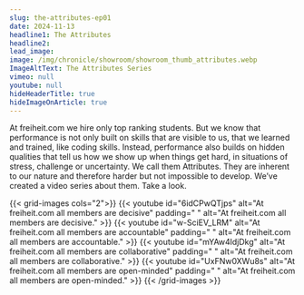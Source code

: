 ```yaml
---
slug: the-attributes-ep01
date: 2024-11-13
headline1: The Attributes
headline2:
lead_image:
image: /img/chronicle/showroom/showroom_thumb_attributes.webp
ImageAltText: The Attributes Series
vimeo: null
youtube: null
hideHeaderTitle: true
hideImageOnArticle: true
---
```


At freiheit.com we hire only top ranking students. But we know that performance is not only built on skills that are visible to us, that we learned and trained, like coding skills. Instead, performance also builds on hidden qualities that tell us how we show up when things get hard, in situations of stress, challenge or uncertainty. We call them Attributes. They are inherent to our nature and therefore harder but not impossible to develop. We’ve created a video series about them. Take a look.

{{< grid-images cols="2">}}
    {{< youtube id="6idCPwQTjps" alt="At freiheit.com all members are decisive" padding=" " alt="At freiheit.com all members are decisive." >}}
    {{< youtube id="w-SciEV_LRM" alt="At freiheit.com all members are accountable" padding=" " alt="At freiheit.com all members are accountable." >}}
    {{< youtube id="mYAw4ldjDkg" alt="At freiheit.com all members are collaborative" padding=" " alt="At freiheit.com all members are collaborative." >}}
    {{< youtube id="UxFNw0XWu8s" alt="At freiheit.com all members are open-minded" padding=" " alt="At freiheit.com all members are open-minded." >}}
{{< /grid-images >}}
